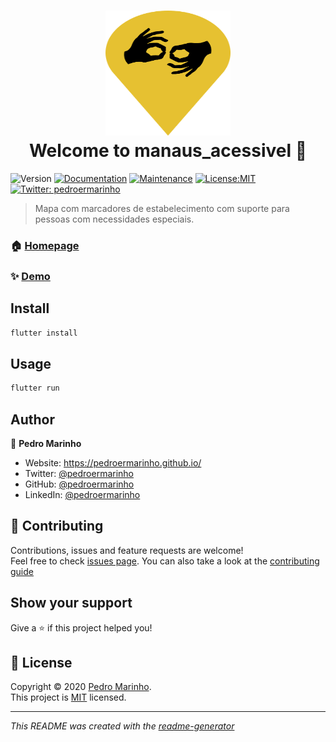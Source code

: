 <h1 align="center">
<img src="icon.png" height="200" width="200"><br/>
Welcome to manaus_acessivel 👋

</h1>
<p>
<img alt="Version" src="https://img.shields.io/badge/version-1.1.0+2-blue.svg?cacheSeconds=2592000" />
<a href="https://github.com/pedroermarinho/manaus_acessivel#readme" target="_blank"><img alt="Documentation" src="https://img.shields.io/badge/documentation-yes-brightgreen.svg" /></a>
<a href="https://github.com/pedroermarinho/manaus_acessivel/graphs/commit-activity" target="_blank"><img alt="Maintenance" src="https://img.shields.io/badge/Maintained%3F-yes-green.svg" /></a>
<a href="https://github.com/pedroermarinho/manaus_acessivel/blob/master/LICENSE" target="_blank"><img alt="License:MIT" src="https://img.shields.io/badge/License-MIT-yellow.svg" /></a>
<a href="https://twitter.com/pedroermarinho" target="_blank"><img alt="Twitter: pedroermarinho" src="https://img.shields.io/twitter/follow/pedroermarinho.svg?style=social" /></a>
</p>

> Mapa com marcadores de estabelecimento com suporte para pessoas com necessidades especiais.
### 🏠 [Homepage](https://github.com/pedroermarinho/manaus_acessivel#readme)
### ✨ [Demo](https://github.com/pedroermarinho/manaus_acessivel#readme)
## Install
```sh
flutter install

```

## Usage
```sh
flutter run

```


## Author
👤 **Pedro Marinho**
* Website: https://pedroermarinho.github.io/
* Twitter: [@pedroermarinho](https://twitter.com/pedroermarinho)
* GitHub: [@pedroermarinho](https://github.com/{github_username})
* LinkedIn: [@pedroermarinho](https://linkedin.com/in/{author_linkedin_username})



## 🤝 Contributing
Contributions, issues and feature requests are welcome!<br />Feel free to check [issues page](https://github.com/pedroermarinho/manaus_acessivel/issues). You can also take a look at the [contributing guide](https://github.com/pedroermarinho/manaus_acessivel/blob/master/CONTRIBUTING.md)
## Show your support
Give a ⭐️ if this project helped you!

## 📝 License

Copyright © 2020 [Pedro Marinho](https://github.com/pedroermarinho ).<br/>
This project is [MIT](https://github.com/pedroermarinho/manaus_acessivel/blob/master/LICENSE) licensed.

---
_This README was created with the [readme-generator](https://github.com/pedroermarinho/readme-generator)_